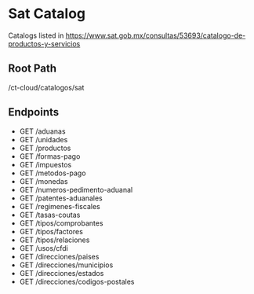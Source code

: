 # Sat Catalog
Catalogs listed in https://www.sat.gob.mx/consultas/53693/catalogo-de-productos-y-servicios

## Root Path
/ct-cloud/catalogos/sat

## Endpoints
* GET /aduanas
* GET /unidades
* GET /productos
* GET /formas-pago
* GET /impuestos
* GET /metodos-pago
* GET /monedas
* GET /numeros-pedimento-aduanal
* GET /patentes-aduanales
* GET /regimenes-fiscales
* GET /tasas-coutas
* GET /tipos/comprobantes
* GET /tipos/factores
* GET /tipos/relaciones
* GET /usos/cfdi
* GET /direcciones/paises
* GET /direcciones/municipios
* GET /direcciones/estados
* GET /direcciones/codigos-postales
